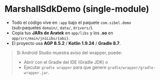 # MarshallSdkDemo (single-module)

- Todo el código vive en `:app` bajo el paquete `com.sibel.demo` (sub‑paquetes `domain/`, `data/`, `drivers/`).
- Copia tus **JARs de Aratek** en `app/libs` y los **.so** en `app/src/main/jniLibs/{abi}`.
- El proyecto usa **AGP 8.5.2** / **Kotlin 1.9.24** / **Gradle 8.7**.

> Si Android Studio muestra aviso del wrapper, puede:
> - Abrir con el Gradle del IDE (Gradle JDK) o
> - Ejecutar `gradle wrapper` para que genere `gradle/wrapper/gradle-wrapper.jar`.
